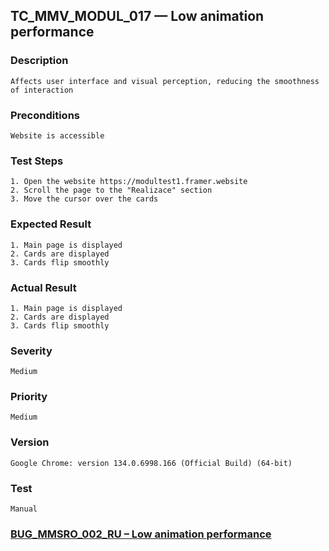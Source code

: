 ## TC_MMV_MODUL_017 — Low animation performance

### Description
    Affects user interface and visual perception, reducing the smoothness of interaction

### Preconditions
    Website is accessible

### Test Steps
    1. Open the website https://modultest1.framer.website
    2. Scroll the page to the "Realizace" section
    3. Move the cursor over the cards

### Expected Result
    1. Main page is displayed
    2. Cards are displayed
    3. Cards flip smoothly

### Actual Result
    1. Main page is displayed
    2. Cards are displayed
    3. Cards flip smoothly

### Severity
    Medium

### Priority
    Medium

### Version
    Google Chrome: version 134.0.6998.166 (Official Build) (64-bit)

### Test
    Manual

### [BUG_MMSRO_002_RU – Low animation performance](../../Versions_RU/bug_reports/BUG_MMSRO_002_RU.md)
